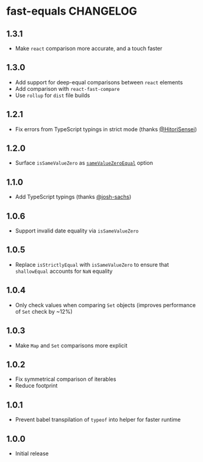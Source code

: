 # fast-equals CHANGELOG

## 1.3.1

* Make `react` comparison more accurate, and a touch faster

## 1.3.0

* Add support for deep-equal comparisons between `react` elements
* Add comparison with `react-fast-compare`
* Use `rollup` for `dist` file builds

## 1.2.1

* Fix errors from TypeScript typings in strict mode (thanks [@HitoriSensei](https://github.com/HitoriSensei))

## 1.2.0

* Surface `isSameValueZero` as [`sameValueZeroEqual`](#samevaluezeroequal) option

## 1.1.0

* Add TypeScript typings (thanks [@josh-sachs](https://github.com/josh-sachs))

## 1.0.6

* Support invalid date equality via `isSameValueZero`

## 1.0.5

* Replace `isStrictlyEqual` with `isSameValueZero` to ensure that `shallowEqual` accounts for `NaN` equality

## 1.0.4

* Only check values when comparing `Set` objects (improves performance of `Set` check by ~12%)

## 1.0.3

* Make `Map` and `Set` comparisons more explicit

## 1.0.2

* Fix symmetrical comparison of iterables
* Reduce footprint

## 1.0.1

* Prevent babel transpilation of `typeof` into helper for faster runtime

## 1.0.0

* Initial release
